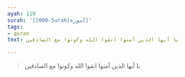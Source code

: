 ```yaml
---
ayah: 119
surah: '[[009-Surah|سورة]]'
tags:
- quran
text: يا أيها الذين آمنوا اتقوا الله وكونوا مع الصادقين

---
```

> يا أيها الذين آمنوا اتقوا الله وكونوا مع الصادقين
